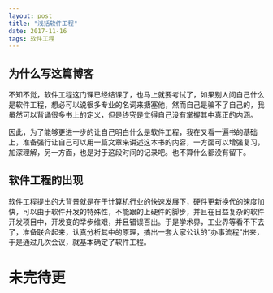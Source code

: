 ```yaml
---
layout: post
title: "浅括软件工程"
date: 2017-11-16
tags: 软件工程   
---
```

## 为什么写这篇博客

不知不觉，软件工程这门课已经结课了，也马上就要考试了，如果别人问自己什么是软件工程，想必可以说很多专业的名词来搪塞他，然而自己是骗不了自己的，我虽然可以背诵很多书上的定义，但是终究是觉得自己没有掌握其中真正的内涵。

因此，为了能够更进一步的让自己明白什么是软件工程，我在又看一遍书的基础上，准备强行让自己可以用一篇文章来讲述这本书的内容，一方面可以增强复习，加深理解，另一方面，也是对于这段时间的记录吧。也不算什么都没有留下。

## 软件工程的出现

软件工程提出的大背景就是在于计算机行业的快速发展下，硬件更新换代的速度加快，可以由于软件开发的特殊性，不能跟的上硬件的脚步，并且在日益复杂的软件开发项目中，开发变的举步维艰，并且错误百出。于是学术界，工业界等看不下去了，准备联合起来，认真分析其中的原理，搞出一套大家公认的“办事流程”出来，于是通过几次会议，就基本确定了软件工程。


# 未完待更
